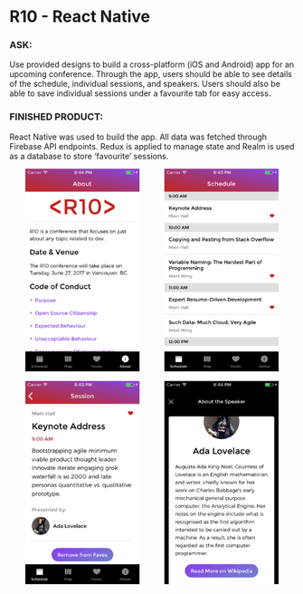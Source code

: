 
<h1> R10 - React Native</h1>
<h3>ASK:</h3> 
<p>Use provided designs to build a cross-platform (iOS and Android) app for an upcoming conference. Through the app, users should be able to see details of the schedule, individual sessions, and speakers. Users should also be able to save individual sessions under a favourite tab for easy access.</p>

<h3>FINISHED PRODUCT:</h3> 
<p>React Native was used to build the app. All data was fetched through Firebase API endpoints. Redux is applied to manage state and Realm is used as a database to store ‘favourite’ sessions.</p>

<p align="middle">
<img src="./screenshots/about-scene-1.png" alt="About scene" width="40%" hspace="20">
<img src="./screenshots/schedule-scene.png" alt="Schedule scene" width="40%" hspace="20">
</p>
<p align="middle">
<img src="./screenshots/session-scene-1.png" alt="Session Scene" width="40%" hspace="20">
<img src="./screenshots/speaker-scene-2.png" alt="Speaker Scene" width="40%" hspace="20">
</p>
